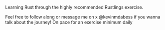 Learning Rust through the highly recommended Rustlings exercise.

Feel free to follow along or message me on x @kevinmdabess if you wanna talk about the journey! 
On pace for an exercise minimum daily
